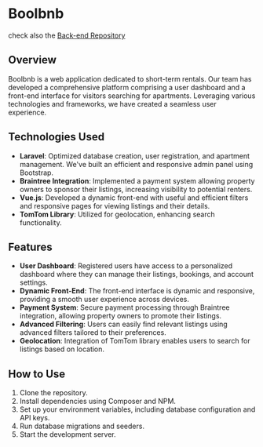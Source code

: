 # Boolbnb
check also the [Back-end Repository](https://github.com/federicaarosio/laravel-boolbnb)

## Overview

Boolbnb is a web application dedicated to short-term rentals. Our team has developed a comprehensive platform comprising a user dashboard and a front-end interface for visitors searching for apartments. Leveraging various technologies and frameworks, we have created a seamless user experience.

## Technologies Used

- **Laravel**: Optimized database creation, user registration, and apartment management. We've built an efficient and responsive admin panel using Bootstrap.
- **Braintree Integration**: Implemented a payment system allowing property owners to sponsor their listings, increasing visibility to potential renters.
- **Vue.js**: Developed a dynamic front-end with useful and efficient filters and responsive pages for viewing listings and their details.
- **TomTom Library**: Utilized for geolocation, enhancing search functionality.

## Features

- **User Dashboard**: Registered users have access to a personalized dashboard where they can manage their listings, bookings, and account settings.
- **Dynamic Front-End**: The front-end interface is dynamic and responsive, providing a smooth user experience across devices.
- **Payment System**: Secure payment processing through Braintree integration, allowing property owners to promote their listings.
- **Advanced Filtering**: Users can easily find relevant listings using advanced filters tailored to their preferences.
- **Geolocation**: Integration of TomTom library enables users to search for listings based on location.

## How to Use

1. Clone the repository.
2. Install dependencies using Composer and NPM.
3. Set up your environment variables, including database configuration and API keys.
4. Run database migrations and seeders.
5. Start the development server.

